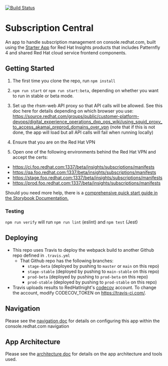 [![Build Status](https://travis-ci.org/RedHatInsights/frontend-starter-app.svg?branch=master)](https://travis-ci.org/RedHatInsights/frontend-starter-app)

# Subscription Central

An app to handle subscription management on console.redhat.com, built using the [Starter App](https://github.com/RedHatInsights/frontend-starter-app) for Red Hat Insights products that includes Patternfly 4 and shared Red Hat cloud service frontend components.

## Getting Started

1. The first time you clone the repo, run `npm install`

2. `npm run start` or `npm run start:beta`, depending on whether you want to run in stable or beta mode.

3. Set up the rhsm-web API proxy so that API calls will be allowed. See this doc here for details depending on which browser you use: https://source.redhat.com/groups/public/customer-platform-devops/digital_experience_operations_dxp_ops_wiki/using_squid_proxy_to_access_akamai_preprod_domains_over_vpn (note that if this is not done, the app will load but all API calls will fail when running locally)

4. Ensure that you are on the Red Hat VPN

5. Open one of the following environments behind the Red Hat VPN and accept the certs:

- https://ci.foo.redhat.com:1337/beta/insights/subscriptions/manifests
- https://qa.foo.redhat.com:1337/beta/insights/subscriptions/manifests
- https://stage.foo.redhat.com:1337/beta/insights/subscriptions/manifests
- https://prod.foo.redhat.com:1337/beta/insights/subscriptions/manifests

Should you need more help, there is a [comprehensive quick start guide in the Storybook Documentation.](https://github.com/RedHatInsights/insights-frontend-storybook/blob/master/src/docs/welcome/quickStart/DOC.md)

### Testing

`npm run verify` will run `npm run lint` (eslint) and `npm test` (Jest)

## Deploying

- This repo uses Travis to deploy the webpack build to another Github repo defined in `.travis.yml`
  - That Github repo has the following branches:
    - `stage-beta` (deployed by pushing to `master` or `main` on this repo)
    - `stage-stable` (deployed by pushing to `main-stable` on this repo)
    - `prod-beta` (deployed by pushing to `prod-beta` on this repo)
    - `prod-stable` (deployed by pushing to `prod-stable` on this repo)
- Travis uploads results to RedHatInight's [codecov](https://codecov.io) account. To change the account, modify CODECOV_TOKEN on https://travis-ci.com/.

## Navigation

Please see the [navigation doc](./NAVIGATION.md) for details on configuring this app within the console.redhat.com navigation

## App Architecture

Please see the [architecture doc](./ARCHITECTURE.md) for details on the app architecture and tools used.
